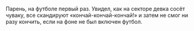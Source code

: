
Парень, на футболе первый раз. Увидел, как на секторе девка сосёт чуваку, все скандируют «кончай-кончай-кончай!» и затем не смог ни разу кончить, если на фоне не был включен футбол.
